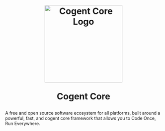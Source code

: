 <h1 align="center">
    <a href="https://cogentcore.org">
        <img alt="Cogent Core Logo" width="250" height="250" src="https://raw.githubusercontent.com/cogentcore/core/main/.core/icon.svg">
    </a>

  Cogent Core
</h1>

A free and open source software ecosystem for all platforms, built around a powerful, fast, and cogent core framework that allows you to Code Once, Run Everywhere.
